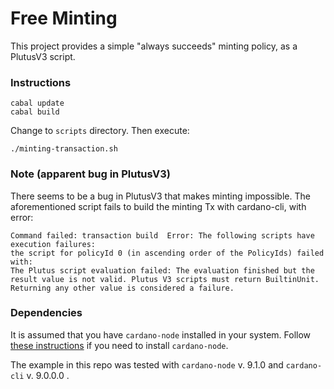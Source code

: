 # Free Minting

This project provides a simple "always succeeds" minting policy, as a PlutusV3 script.

### Instructions

```
cabal update
cabal build
```

Change to `scripts` directory.  Then execute:

```
./minting-transaction.sh
```

### Note (apparent bug in PlutusV3)

There seems to be a bug in PlutusV3 that makes minting impossible.  The aforementioned script fails to build the minting Tx with cardano-cli, with error:
```
Command failed: transaction build  Error: The following scripts have execution failures:
the script for policyId 0 (in ascending order of the PolicyIds) failed with: 
The Plutus script evaluation failed: The evaluation finished but the result value is not valid. Plutus V3 scripts must return BuiltinUnit. Returning any other value is considered a failure.
```

### Dependencies

It is assumed that you have `cardano-node` installed in your system.  Follow [these instructions](https://github.com/input-output-hk/cardano-node-wiki/wiki/install) if you need to install `cardano-node`.

The example in this repo was tested with `cardano-node` v. 9.1.0 and `cardano-cli` v. 9.0.0.0 .

